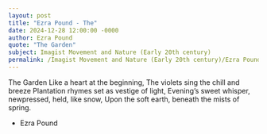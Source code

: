 ```yaml
---
layout: post
title: "Ezra Pound - The"
date: 2024-12-28 12:00:00 -0000
author: Ezra Pound
quote: "The Garden"
subject: Imagist Movement and Nature (Early 20th century)
permalink: /Imagist Movement and Nature (Early 20th century)/Ezra Pound/Ezra Pound - The
---
```


The Garden
Like a heart at the beginning,
The violets sing the chill and breeze
Plantation rhymes set as vestige of light,
Evening’s sweet whisper, newpressed, held, like snow,
Upon the soft earth, beneath the mists of spring.

- Ezra Pound
